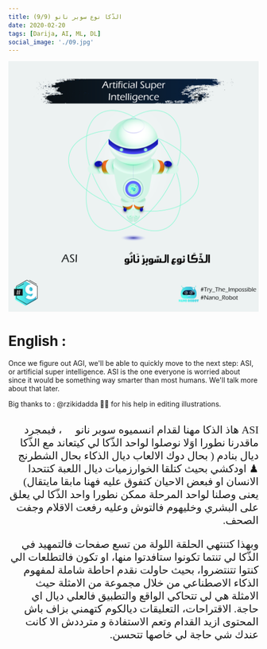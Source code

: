 ```yaml
---
title: (9/9) الذّكا نوع سوبر نانو
date: 2020-02-20
tags: [Darija, AI, ML, DL]
social_image: './09.jpg'
---
```


![First Slide](./09.jpg)



# English :

Once we figure out AGI, we'll be able to quickly move to the next step: ASI, or artificial super intelligence.
ASI is the one everyone is worried about since it would be something way smarter than most humans. We'll talk more about that later.

Big thanks to : @rzikidadda 🙏🏼 for his help in editing illustrations.

</br>
<div dir="rtl" style="font-family: times, serif; font-size:16pt;">
ASI
هاذ الذكا مهنا لقدام انسميوه سوبر نانو 🚀 ، فبمجرد ماقدرنا نطورا اوَلا نوصلوا لواحد الذّكا لي كيتعاند مع الذّكا ديال بنادم ( بحال دوك الالعاب ديال الذكاء بحال الشطرنج ♟ اودكشي بحيث كتلقا الخوارزميات ديال اللعبة كتتحدا الانسان او فبعض الاحيان كتفوق عليه فهنا مابقا مايتقال) يعنى وصلنا لواحد المرحلة ممكن نطورا واحد الذّكا لي يعلق على البشري وخليهوم فالتوش وعليه رفعت الاقلام وجفت الصحف.

وبهذا كتنتهي الحلقة اللولة من تسع صفحات فالتمهيد في الذّكا لي تنتما تكونوا ستافدتوا منها، او تكون فالتطلعات الي كنتوا تتنتضروا، بحيث حاولت نقدم احاطة شاملة لمفهوم الذكاء الاصطناعي من خلال مجموعة من الامثلة حيث الامثلة هي لي تتحاكي الواقع والتطبيق فالعلي ديال اي حاجة. الاقتراحات، التعليقات ديالكوم كتهمني بزاف باش المحتوى ازيد القدام وتعم الاستفادة و مترددش الا كانت عندك شي حاجة لي خاصها تتحسن.

</div>